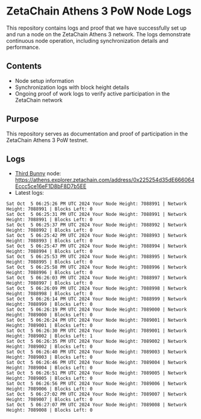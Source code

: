 # ZetaChain Athens 3 PoW Node Logs
This repository contains logs and proof that we have successfully set up and run a node on the ZetaChain Athens 3 network. The logs demonstrate continuous node operation, including synchronization details and performance.

## Contents
- Node setup information
- Synchronization logs with block height details
- Ongoing proof of work logs to verify active participation in the ZetaChain network

## Purpose
This repository serves as documentation and proof of participation in the ZetaChain Athens 3 PoW testnet.

## Logs

- [Third Bunny](https://thirdbunny.xyz/) node: https://athens.explorer.zetachain.com/address/0x225254d35dE666064Eccc5ce16eF1D8bF8D7b5EE
- Latest logs:
```
Sat Oct  5 06:25:26 PM UTC 2024 Your Node Height: 7088991 | Network Height: 7088991 | Blocks Left: 0
Sat Oct  5 06:25:31 PM UTC 2024 Your Node Height: 7088991 | Network Height: 7088991 | Blocks Left: 0
Sat Oct  5 06:25:37 PM UTC 2024 Your Node Height: 7088992 | Network Height: 7088992 | Blocks Left: 0
Sat Oct  5 06:25:42 PM UTC 2024 Your Node Height: 7088993 | Network Height: 7088993 | Blocks Left: 0
Sat Oct  5 06:25:47 PM UTC 2024 Your Node Height: 7088994 | Network Height: 7088994 | Blocks Left: 0
Sat Oct  5 06:25:53 PM UTC 2024 Your Node Height: 7088995 | Network Height: 7088995 | Blocks Left: 0
Sat Oct  5 06:25:58 PM UTC 2024 Your Node Height: 7088996 | Network Height: 7088996 | Blocks Left: 0
Sat Oct  5 06:26:03 PM UTC 2024 Your Node Height: 7088997 | Network Height: 7088997 | Blocks Left: 0
Sat Oct  5 06:26:09 PM UTC 2024 Your Node Height: 7088998 | Network Height: 7088998 | Blocks Left: 0
Sat Oct  5 06:26:14 PM UTC 2024 Your Node Height: 7088999 | Network Height: 7088999 | Blocks Left: 0
Sat Oct  5 06:26:19 PM UTC 2024 Your Node Height: 7089000 | Network Height: 7089000 | Blocks Left: 0
Sat Oct  5 06:26:24 PM UTC 2024 Your Node Height: 7089001 | Network Height: 7089001 | Blocks Left: 0
Sat Oct  5 06:26:30 PM UTC 2024 Your Node Height: 7089001 | Network Height: 7089002 | Blocks Left: 1
Sat Oct  5 06:26:35 PM UTC 2024 Your Node Height: 7089002 | Network Height: 7089002 | Blocks Left: 0
Sat Oct  5 06:26:40 PM UTC 2024 Your Node Height: 7089003 | Network Height: 7089003 | Blocks Left: 0
Sat Oct  5 06:26:46 PM UTC 2024 Your Node Height: 7089004 | Network Height: 7089004 | Blocks Left: 0
Sat Oct  5 06:26:51 PM UTC 2024 Your Node Height: 7089005 | Network Height: 7089005 | Blocks Left: 0
Sat Oct  5 06:26:56 PM UTC 2024 Your Node Height: 7089006 | Network Height: 7089006 | Blocks Left: 0
Sat Oct  5 06:27:02 PM UTC 2024 Your Node Height: 7089007 | Network Height: 7089007 | Blocks Left: 0
Sat Oct  5 06:27:07 PM UTC 2024 Your Node Height: 7089008 | Network Height: 7089008 | Blocks Left: 0
```
